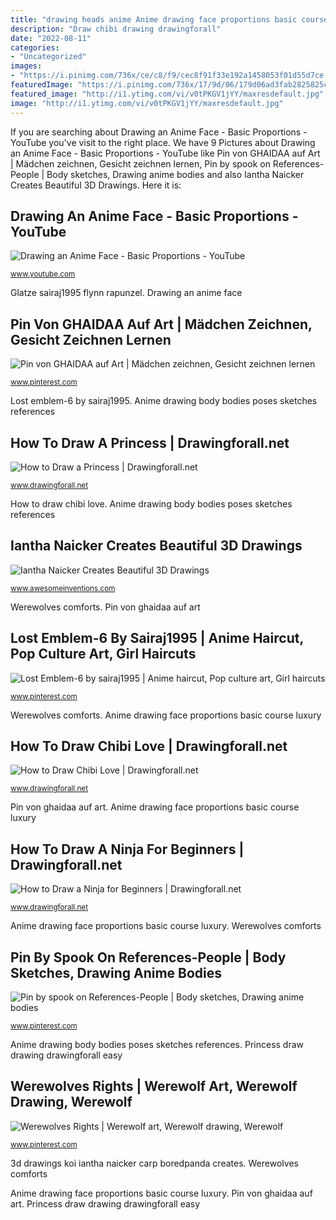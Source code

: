 ```yaml
---
title: "drawing heads anime Anime drawing face proportions basic course luxury"
description: "Draw chibi drawing drawingforall"
date: "2022-08-11"
categories:
- "Uncategorized"
images:
- "https://i.pinimg.com/736x/ce/c8/f9/cec8f91f33e192a1458053f01d55d7ce.jpg"
featuredImage: "https://i.pinimg.com/736x/17/9d/06/179d06ad3fab2825825c844ff06a8cb6.jpg"
featured_image: "http://i1.ytimg.com/vi/v0tPKGV1jYY/maxresdefault.jpg"
image: "http://i1.ytimg.com/vi/v0tPKGV1jYY/maxresdefault.jpg"
---
```


If you are searching about Drawing an Anime Face - Basic Proportions - YouTube you've visit to the right place. We have 9 Pictures about Drawing an Anime Face - Basic Proportions - YouTube like Pin von GHAIDAA auf Art | Mädchen zeichnen, Gesicht zeichnen lernen, Pin by spook on References-People | Body sketches, Drawing anime bodies and also Iantha Naicker Creates Beautiful 3D Drawings. Here it is:

## Drawing An Anime Face - Basic Proportions - YouTube

![Drawing an Anime Face - Basic Proportions - YouTube](http://i1.ytimg.com/vi/v0tPKGV1jYY/maxresdefault.jpg "How to draw a princess")

<small>www.youtube.com</small>

Glatze sairaj1995 flynn rapunzel. Drawing an anime face

## Pin Von GHAIDAA Auf Art | Mädchen Zeichnen, Gesicht Zeichnen Lernen

![Pin von GHAIDAA auf Art | Mädchen zeichnen, Gesicht zeichnen lernen](https://i.pinimg.com/736x/ce/c8/f9/cec8f91f33e192a1458053f01d55d7ce.jpg "How to draw chibi love")

<small>www.pinterest.com</small>

Lost emblem-6 by sairaj1995. Anime drawing body bodies poses sketches references

## How To Draw A Princess | Drawingforall.net

![How to Draw a Princess | Drawingforall.net](https://www.drawingforall.net/wp-content/uploads/2019/04/How-to-draw-a-princess.jpg "Anime drawing face proportions basic course luxury")

<small>www.drawingforall.net</small>

How to draw chibi love. Anime drawing body bodies poses sketches references

## Iantha Naicker Creates Beautiful 3D Drawings

![Iantha Naicker Creates Beautiful 3D Drawings](http://www.awesomeinventions.com/wp-content/uploads/2015/09/3d-koi-carp.jpg "Pin von ghaidaa auf art")

<small>www.awesomeinventions.com</small>

Werewolves comforts. Pin von ghaidaa auf art

## Lost Emblem-6 By Sairaj1995 | Anime Haircut, Pop Culture Art, Girl Haircuts

![Lost Emblem-6 by sairaj1995 | Anime haircut, Pop culture art, Girl haircuts](https://i.pinimg.com/736x/a9/2d/4b/a92d4bc321d217071a4a8797696d8e09.jpg "Drawing an anime face")

<small>www.pinterest.com</small>

Werewolves comforts. Anime drawing face proportions basic course luxury

## How To Draw Chibi Love | Drawingforall.net

![How to Draw Chibi Love | Drawingforall.net](https://www.drawingforall.net/wp-content/uploads/2018/03/How-to-draw-chibi-love.jpg "Anime drawing body bodies poses sketches references")

<small>www.drawingforall.net</small>

Pin von ghaidaa auf art. Anime drawing face proportions basic course luxury

## How To Draw A Ninja For Beginners | Drawingforall.net

![How to Draw a Ninja for Beginners | Drawingforall.net](https://www.drawingforall.net/wp-content/uploads/2018/10/How-to-draw-a-ninja-for-beginners.jpg "Anime drawing face proportions basic course luxury")

<small>www.drawingforall.net</small>

Anime drawing face proportions basic course luxury. Werewolves comforts

## Pin By Spook On References-People | Body Sketches, Drawing Anime Bodies

![Pin by spook on References-People | Body sketches, Drawing anime bodies](https://i.pinimg.com/736x/7e/04/3e/7e043ea196240773d235baf6a823b6c9--drawing-guide-drawing-poses.jpg "Pin von ghaidaa auf art")

<small>www.pinterest.com</small>

Anime drawing body bodies poses sketches references. Princess draw drawing drawingforall easy

## Werewolves Rights | Werewolf Art, Werewolf Drawing, Werewolf

![Werewolves Rights | Werewolf art, Werewolf drawing, Werewolf](https://i.pinimg.com/736x/17/9d/06/179d06ad3fab2825825c844ff06a8cb6.jpg "3d drawings koi iantha naicker carp boredpanda creates")

<small>www.pinterest.com</small>

3d drawings koi iantha naicker carp boredpanda creates. Werewolves comforts

Anime drawing face proportions basic course luxury. Pin von ghaidaa auf art. Princess draw drawing drawingforall easy

